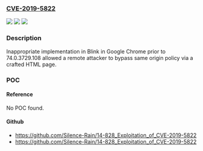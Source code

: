 ### [CVE-2019-5822](https://cve.mitre.org/cgi-bin/cvename.cgi?name=CVE-2019-5822)
![](https://img.shields.io/static/v1?label=Product&message=Chrome&color=blue)
![](https://img.shields.io/static/v1?label=Version&message=%3C%2074.0.3729.108%20&color=brighgreen)
![](https://img.shields.io/static/v1?label=Vulnerability&message=Inappropriate%20implementation&color=brighgreen)

### Description

Inappropriate implementation in Blink in Google Chrome prior to 74.0.3729.108 allowed a remote attacker to bypass same origin policy via a crafted HTML page.

### POC

#### Reference
No POC found.

#### Github
- https://github.com/Silence-Rain/14-828_Exploitation_of_CVE-2019-5822
- https://github.com/Silence-Rain/14-828_Exploitation_of_CVE-2019-5822

